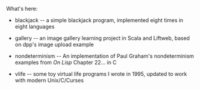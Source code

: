 What's here:

* blackjack -- a simple blackjack program, implemented eight times in eight languages 

* gallery -- an image gallery learning project in Scala and Liftweb, based on dpp's image upload example

* nondeterminism -- An implementation of Paul Graham's nondeterminism examples from _On Lisp_ Chapter 22... in C

* vlife -- some toy virtual life programs I wrote in 1995, updated to work with modern Unix/C/Curses
